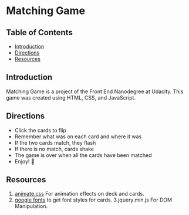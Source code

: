 # Matching Game

## Table of Contents

- [Introduction](#introduction)
- [Directions](#directions)
- [Resources](#Resources)

## Introduction
Matching Game is a project of the Front End Nanodegree at Udacity. This game was created using HTML, CSS, and JavaScript. 

## Directions
- Click the cards to flip 
- Remember what was on each card and where it was
- If the two cards match, they flash
- If there is no match, cards shake
- The game is over when all the cards have been matched
- Enjoy! :raised_hands:

## Resources
1. [animate.css](http://www.theappguruz.com/tag-tools/web/CSSAnimations/) For animation effects on deck and cards.
2. [google fonts](https://fonts.google.com/) to get font styles for cards.
3.jquery.min.js For DOM Manipulation.
